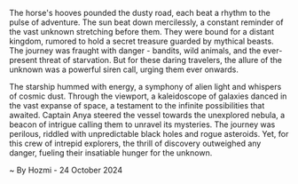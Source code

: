 
The horse's hooves pounded the dusty road, each beat a rhythm to the pulse of adventure. The sun beat down mercilessly, a constant reminder of the vast unknown stretching before them. They were bound for a distant kingdom, rumored to hold a secret treasure guarded by mythical beasts. The journey was fraught with danger - bandits, wild animals, and the ever-present threat of starvation. But for these daring travelers, the allure of the unknown was a powerful siren call, urging them ever onwards. 

The starship hummed with energy, a symphony of alien light and whispers of cosmic dust. Through the viewport, a kaleidoscope of galaxies danced in the vast expanse of space, a testament to the infinite possibilities that awaited. Captain Anya steered the vessel towards the unexplored nebula, a beacon of intrigue calling them to unravel its mysteries. The journey was perilous, riddled with unpredictable black holes and rogue asteroids. Yet, for this crew of intrepid explorers, the thrill of discovery outweighed any danger, fueling their insatiable hunger for the unknown. 

~ By Hozmi - 24 October 2024
